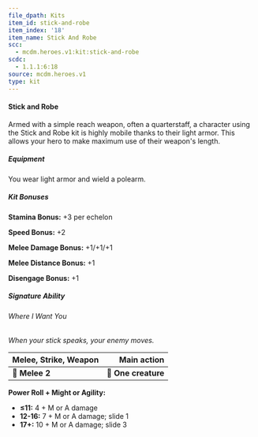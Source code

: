 ```yaml
---
file_dpath: Kits
item_id: stick-and-robe
item_index: '18'
item_name: Stick And Robe
scc:
  - mcdm.heroes.v1:kit:stick-and-robe
scdc:
  - 1.1.1:6:18
source: mcdm.heroes.v1
type: kit
---
```


#### Stick and Robe

Armed with a simple reach weapon, often a quarterstaff, a character using the Stick and Robe kit is highly mobile thanks to their light armor. This allows your hero to make maximum use of their weapon's length.

##### Equipment

You wear light armor and wield a polearm.

##### Kit Bonuses

**Stamina Bonus:** +3 per echelon

**Speed Bonus:** +2

**Melee Damage Bonus:** +1/+1/+1

**Melee Distance Bonus:** +1

**Disengage Bonus:** +1

##### Signature Ability

###### Where I Want You

*When your stick speaks, your enemy moves.*

| **Melee, Strike, Weapon** |     **Main action** |
| ------------------------- | ------------------: |
| **📏 Melee 2**            | **🎯 One creature** |

**Power Roll + Might or Agility:**

- **≤11:** 4 + M or A damage
- **12-16:** 7 + M or A damage; slide 1
- **17+:** 10 + M or A damage; slide 3
